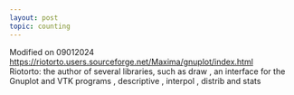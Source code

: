 ```yaml
---
layout: post
topic: counting
---
```

Modified on 09012024    
<a href="https://riotorto.users.sourceforge.net/Maxima/gnuplot/index.html" target="_blank">https://riotorto.users.sourceforge.net/Maxima/gnuplot/index.html</a>  
 Riotorto: the author of several libraries, such as draw , an interface for the Gnuplot and VTK programs , descriptive , interpol , distrib and stats  
 
